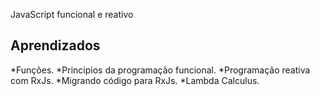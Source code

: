 
JavaScript funcional e reativo




## Aprendizados

*Funções.
*Principios da programação funcional.
*Programação reativa com RxJs.
*Migrando código para RxJs.
*Lambda Calculus.

